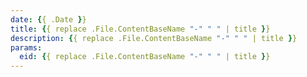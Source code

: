 ```yaml
---
date: {{ .Date }}
title: {{ replace .File.ContentBaseName "-" " " | title }}
description: {{ replace .File.ContentBaseName "-" " " | title }}
params:
  eid: {{ replace .File.ContentBaseName "-" " " | title }}
---
```

